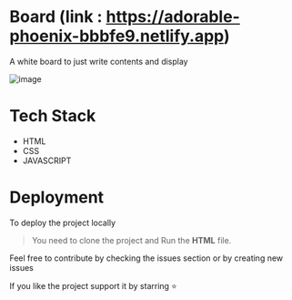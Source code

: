 # Board (**link** : https://adorable-phoenix-bbbfe9.netlify.app)

A white board to just write contents and display


![image](https://user-images.githubusercontent.com/77836274/209801822-f5ceba24-a726-4131-b3b9-4434d76db1e2.png)

# Tech Stack

* HTML
* CSS
* JAVASCRIPT

# Deployment

To deploy the project locally

> You need to clone the project and Run the **HTML** file.

Feel free to contribute by checking the issues section or by creating new issues

If you like the project support it by starring ⭐

